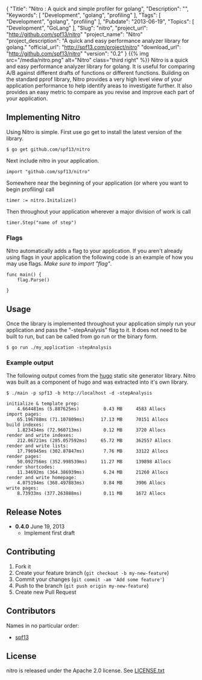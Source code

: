 {
	"Title": "Nitro : A quick and simple profiler for golang",
	"Description": "",
	"Keywords": [
		"Development",
		"golang",
        "profiling"
	],
	"Tags": [
		"Development",
		"golang",
        "profiling"
	],
	"Pubdate": "2013-06-19",
	"Topics": [
		"Development",
		"GoLang"
	],
	"Slug": "nitro",
    "project_url": "http://github.com/spf13/nitro"
    "project_name": "Nitro"
    "project_description": "A quick and easy performance analyzer library for golang."
    "official_url": "http://spf13.com/project/nitro"
    "download_url": "http://github.com/spf13/nitro"
    "version": "0.2"
}
{{% img src="/media/nitro.png" alt="Nitro" class="third right" %}}
Nitro is a quick and easy performance analyzer library for golang.
It is useful for comparing A/B against different drafts of functions
or different functions. Building on the standard pprof library, Nitro
provides a very high level view of your application performance to help
identify areas to investigate further. It also provides an easy metric
to compare as you revise and improve each part of your application.
<!--more-->

## Implementing Nitro

Using Nitro is simple. First use go get to install the latest version
of the library.

    $ go get github.com/spf13/nitro

Next include nitro in your application.

    import "github.com/spf13/nitro"

Somewhere near the beginning of your application (or where you want to
begin profiling) call

    timer := nitro.Initalize()

Then throughout your application wherever a major division of work is
call

    timer.Step("name of step")

### Flags

Nitro automatically adds a flag to your application. If you aren't already
using flags in your application the following code is an example of how you
may use flags. *Make sure to import "flag"*.

    func main() {
        flag.Parse()

    }

## Usage

Once the library is implemented throughout your application simply run your
application and pass the "-stepAnalysis" flag to it. It does not need to be 
built to run, but can be called from go run or the binary form.

    $ go run ./my_application -stepAnalysis

### Example output
The following output comes from the [hugo](http://github.com/spf13/hugo) static site generator library.  Nitro was built as a component of hugo and was extracted into it's own library.

    $ ./main -p spf13 -b http://localhost -d -stepAnalysis

    initialize & template prep:
        4.664481ms (5.887625ms)	        0.43 MB 	4583 Allocs
    import pages:
        65.196788ms (71.107809ms)	   17.13 MB 	70151 Allocs
    build indexes:
        1.823434ms (72.960713ms)	    0.12 MB 	3720 Allocs
    render and write indexes:
        212.06721ms (285.057592ms)	   65.72 MB 	362557 Allocs
    render and write lists:
        17.796945ms (302.87847ms)	    7.76 MB 	33122 Allocs
    render pages:
        50.092756ms (352.998539ms)	   11.27 MB 	139898 Allocs
    render shortcodes:
        11.34692ms (364.386939ms)	    6.24 MB 	21260 Allocs
    render and write homepage:
        4.075194ms (368.497883ms)	    0.84 MB 	3906 Allocs
    write pages:
        8.73933ms (377.263888ms)	    0.11 MB 	1672 Allocs

## Release Notes

* **0.4.0** June 19, 2013
  * Implement first draft

## Contributing

1. Fork it
2. Create your feature branch (`git checkout -b my-new-feature`)
3. Commit your changes (`git commit -am 'Add some feature'`)
4. Push to the branch (`git push origin my-new-feature`)
5. Create new Pull Request

## Contributors

Names in no particular order:

* [spf13](https://github.com/spf13)


## License

nitro is released under the Apache 2.0 license. See [LICENSE.txt](https://github.com/spf13/nitro/blob/master/LICENSE.txt)
